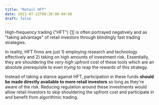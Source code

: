 ```yaml
---
title: "Retail HFT"
date: 2021-07-22T08:30:00-04:00
draft: false
---
```

High-frequency trading ("HFT") [[1](https://en.wikipedia.org/wiki/High-frequency_trading "High-frequency trading - Wikipedia")] is often portrayed negatively and as "taking advantage" of retail investors through blindingly fast trading strategies.

In reality, HFT firms are just 1) employing research and technology effectively and 2) taking on high amounts of investment risk. Essentially, they are shouldering the _very high_ upfront cost of these tools which are an absolute prerequisite to even _trying_ to reap the rewards of this strategy.

Instead of taking a stance against HFT, participation in these funds **should be made directly available to more retail investors** so long as they're aware of the risk. Reducing regulation around these investments would allow retail investors to skip shouldering the upfront cost and participate in and benefit from algorithmic trading.
